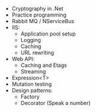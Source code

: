 * Cryptography in .Net
* Practice programming
* Rabbit MQ / NServiceBus
* IIS:
	* Application pool setup
	* Logging
	* Caching
	* URL rewriting
* Web API:
	* Caching and Etags
	* Streaming
* Expression&lt;T&gt;
* Mutation testing
* Design patterns:
	* Factory
	* Decorator (Speak a number)